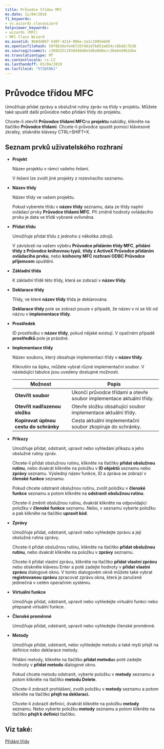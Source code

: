 ```yaml
---
title: Průvodce třídou MFC
ms.date: 11/04/2016
f1_keywords:
- vc.wizards.classwizard
helpviewer_keywords:
- wizards (MFC)
- MFC Class Wizard
ms.assetid: 8b0dd867-5d07-4214-99be-2a1c1995e6d9
ms.openlocfilehash: 59f0b39afe467267d61d7b851e654cc8bddc7b36
ms.sourcegitcommit: c3093251193944840e3d0a068ecc30e6449624ba
ms.translationtype: MT
ms.contentlocale: cs-CZ
ms.lasthandoff: 03/04/2019
ms.locfileid: "57265961"
---
```

# <a name="mfc-class-wizard"></a>Průvodce třídou MFC

Umožňuje přidat zprávy a obslužné rutiny zpráv na třídy v projektu. Můžete také spustit další průvodce nebo přidání třídy do projektu.

Chcete-li otevřít **Průvodce třídami MFC**na **projektu** nabídky, klikněte na tlačítko **Průvodce třídami**. Chcete-li průvodce spustit pomocí klávesové zkratky, stiskněte klávesy CTRL+SHIFT+X.

## <a name="uielement-list"></a>Seznam prvků uživatelského rozhraní

- **Projekt**

   Název projektu v rámci vašeho řešení.

   V řešení lze zvolit jiné projekty z rozevíracího seznamu.

- **Název třídy**

   Název třídy ve vašem projektu.

   Pokud vyberete třídu v **název třídy** seznamu, data ze třídy naplní ovládací prvky **Průvodce třídami MFC**. Při změně hodnoty ovládacího prvku je data ve třídě vybrané ovlivněna.

- **Přidat třídu**

   Umožňuje přidat třídu z jednoho z několika zdrojů.

   V závislosti na vašem výběru **Průvodce přidáním třídy MFC**, **přidání třídy z Průvodce knihovnou typů**, **třídy z ActiveX Průvodce přidáním ovládacího prvku**, nebo **knihovny MFC rozhraní ODBC Průvodce příjemcem** spuštění.

- **Základní třída**

   K základní třídě této třídy, která se zobrazí v **název třídy**.

- **Deklarace třídy**

   Třídy, ve které **název třídy** třída je deklarována.

   **Deklarace třídy** pole se zobrazí pouze v případě, že název v ní se liší od názvu v **implementace třídy**.

- **Prostředek**

   ID prostředku v **název třídy**, pokud nějaké existují. V opačném případě **prostředků** pole je prázdné.

- **Implementace třídy**

   Název souboru, který obsahuje implementaci třídy v **název třídy**.

   Kliknutím na šipku, můžete vybrat různé implementační soubor. V následující tabulce jsou uvedeny dostupné možnosti.

   |Možnost|Popis|
   |------------|-----------------|
   |**Otevřít soubor**|Ukončí průvodce třídami a otevře soubor implementace aktuální třídy.|
   |**Otevřít nadřazenou složku**|Otevře složku obsahující soubor implementace aktuální třídy.|
   |**Kopírovat úplnou cestu do schránky**|Cesta aktuální implementační soubor zkopíruje do schránky.|

- **Příkazy**

   Umožňuje přidat, odstranit, upravit nebo vyhledání příkazu a jeho obslužné rutiny zpráv.

   Chcete-li přidat obslužnou rutinu, klikněte na tlačítko **přidat obslužnou rutinu**, nebo dvakrát klikněte na položku v **ID objektů** seznamu nebo **zprávy** seznamu. Výsledný název funkce, ID a zpráva se zobrazí v **členské funkce** seznamu.

   Pokud chcete odstranit obslužnou rutinu, zvolit položku v **členské funkce** seznamu a potom klikněte na **odstranit obslužnou rutinu**.

   Chcete-li změnit obslužnou rutinu, dvakrát klikněte na odpovídající položku v **členské funkce** seznamu. Nebo, v seznamu vyberte položku a pak klikněte na tlačítko **upravit kód**.

- **Zprávy**

   Umožňuje přidat, odstranit, upravit nebo vyhledejte zprávu a její obslužná rutina zprávy.

   Chcete-li přidat obslužnou rutinu, klikněte na tlačítko **přidat obslužnou rutinu**, nebo dvakrát klikněte na položku v **zprávy** seznamu.

   Chcete-li přidat vlastní zprávu, klikněte na tlačítko **přidat vlastní zprávu** nebo stiskněte klávesu Enter a poté zadejte hodnoty v **přidat vlastní zprávu** dialogové okno. V tomto dialogovém okně můžete také vybrat **registrovanou zprávu** zpracovat zprávu okna, která je zaručeně jedinečná v celém operačním systému.

- **Virtuální funkce**

   Umožňuje přidat, odstranit, upravit nebo vyhledejte virtuální funkci nebo přepsané virtuální funkce.

- **Členské proměnné**

   Umožňuje přidat, odstranit, upravit nebo vyhledejte členské proměnné.

- **Metody**

   Umožňuje přidat, odstranit, nebo vyhledejte metodu a také myší přejít na definice nebo deklarace metody.

   Přidání metody, klikněte na tlačítko **přidat metodu**a poté zadejte hodnoty v **přidat metodu** dialogové okno.

   Pokud chcete metodu odstranit, vyberte položku v **metody** seznamu a potom klikněte na tlačítko **metodu Delete**.

   Chcete-li zobrazit prohlášení, zvolit položku v **metody** seznamu a potom klikněte na tlačítko **přejít na deklaraci.**

   Chcete-li zobrazit definici, dvakrát klikněte na položku **metody** seznamu. Nebo vyberte položku **metody** seznamu a potom klikněte na tlačítko **přejít k definici** tlačítko.

## <a name="see-also"></a>Viz také:

[Přidání třídy](../../ide/adding-a-class-visual-cpp.md)
